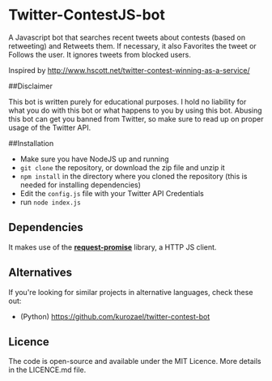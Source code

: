 # Twitter-ContestJS-bot

A Javascript bot that searches recent tweets about contests (based on retweeting) and Retweets them. If necessary, it also Favorites the tweet or Follows the user. It ignores tweets from blocked users.

Inspired by http://www.hscott.net/twitter-contest-winning-as-a-service/

##Disclaimer

This bot is written purely for educational purposes. I hold no liability for what you do with this bot or what happens to you by using this bot. Abusing this bot can get you banned from Twitter, so make sure to read up on proper usage of the Twitter API.

##Installation
 * Make sure you have NodeJS up and running
 * `git clone` the repository, or download the zip file and unzip it
 * `npm install` in the directory where you cloned the repository (this is needed for installing dependencies)
 * Edit the `config.js` file with your Twitter API Credentials
 * run `node index.js`

## Dependencies
It makes use of the <a href="https://github.com/request/request-promise"><b>request-promise</b></a> library, a HTTP JS client.

## Alternatives
If you're looking for similar projects in alternative languages, check these out:
 * (Python) https://github.com/kurozael/twitter-contest-bot

## Licence
The code is open-source and available under the MIT Licence. More details in the LICENCE.md file.
